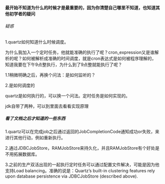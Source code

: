 **最开始不知道为什么的时候才是最重要的，因为你清楚自己哪里不知道，也知道其他初学者的疑问**

###### 疑惑

1.quartz如何知道什么时候调度。

为什么我加入一个定时任务，他就能准确的执行了呢？cron_expression又是谁解析的呢？如何被解析成准确的时间调度，就是cron表达式是如何被程序理解的，知道我要在下午9点整执行，为什么到了9点整就能执行了呢？



1.1稍微明确之后，再换个问法：是如何监听的？

2.是如何调度的



quartz是如何执行的，可以换一个问法。定时任务是如何实现的。

jdk自带了两种，可以到里面去看看实现原理





##### 看了文档之后才知道的一些东西

1.quartz可以在完成job之后通过返回的JobCompletionCode通知成功or失败，来进行其他行动，例如重新执行。

2.通过JDBCJobStore，RAMJobStore来持久化，并且RAMJobStore有个好处是不用拓展数据库。

3.之前的生产双活出现的一起执行定时任务可以通过配置文件解决，可能是因为他支持Load balancing。准确的说是：Quartz’s built-in clustering features rely upon database persistence via JDBCJobStore (described above).